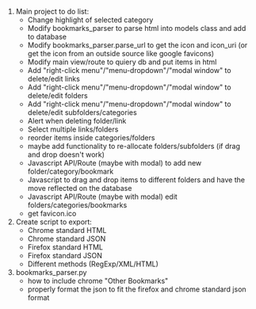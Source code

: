 1. Main project to do list:
   - Change highlight of selected category
   - Modify bookmarks_parser to parse html into models class and add to database
   - Modify bookmarks_parser.parse_url to get the icon and icon_uri (or get the icon from an outside source like google favicons)
   - Modify main view/route to quiery db and put items in html
   - Add "right-click menu"/"menu-dropdown"/"modal window" to delete/edit links
   - Add "right-click menu"/"menu-dropdown"/"modal window" to delete/edit folders
   - Add "right-click menu"/"menu-dropdown"/"modal window" to delete/edit subfolders/categories
   - Alert when deleting folder/link
   - Select multiple links/folders
   - reorder items inside categories/folders
   - maybe add functionality to re-allocate folders/subfolders (if drag and drop doesn't work)
   - Javascript API/Route (maybe with modal) to add new folder/category/bookmark
   - Javascript to drag and drop items to different folders and have the move reflected on the database
   - Javascript API/Route (maybe with modal) edit folders/categories/bookmarks
   - get favicon.ico
2. Create script to export:
   - Chrome standard HTML
   - Chrome standard JSON
   - Firefox standard HTML
   - Firefox standard JSON
   - Different methods (RegExp/XML/HTML)
3. bookmarks_parser.py
   - how to include chrome "Other Bookmarks"
   - properly format the json to fit the firefox and chrome standard json format
